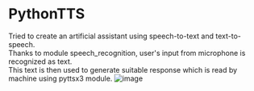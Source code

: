 # PythonTTS
Tried to create an artificial assistant using speech-to-text and text-to-speech.  
Thanks to module speech_recognition, user's input from microphone is recognized as text.  
This text is then used to generate suitable response which is read by machine using pyttsx3 module.
![image](https://user-images.githubusercontent.com/45674057/126233198-66feed7a-4ce7-4e47-a416-f12aa78d5a68.png)
